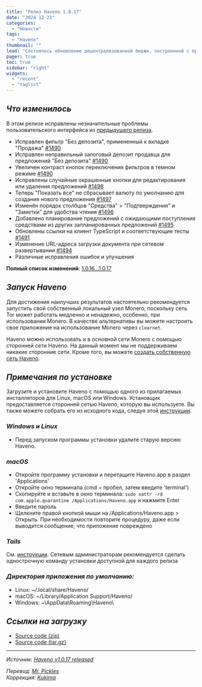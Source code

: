 ```yaml
---
title: "Релиз Haveno 1.0.17"
date: "2024-12-21"
categories:
  - "Новости"
tags:
  - "Haveno"
thumbnail: ""  
lead: "Состоялось обновление децентрализованной биржи, построенной с применением технологий Tor и Monero, Haveno, до версии 1.0.17"
pager: true
toc: true
sidebar: "right"
widgets:
  - "recent"
  - "taglist"
---
```


## _Что изменилось_

В этом релизе исправлены незначительные проблемы пользовательского интерфейса из [предыдущего релиза](https://github.com/haveno-dex/haveno/releases/tag/1.0.16).

- Исправлен фильтр "Без депозита", примененный к вкладке "Продажа" [#1490](https://github.com/haveno-dex/haveno/pull/1490)
- Исправлен неправильный залоговый депозит продавца для предложений "Без депозита" [#1490](https://github.com/haveno-dex/haveno/pull/1490)
- Увеличен контраст кнопок переключения фильтров в темном режиме [#1490](https://github.com/haveno-dex/haveno/pull/1490)
- Исправлены случайные окрашенные кнопки для редактирования или удаления предложений [#1498](https://github.com/haveno-dex/haveno/pull/1498)
- Теперь "Показать все" не сбрасывает валюту по умолчанию для создания нового предложения [#1497](https://github.com/haveno-dex/haveno/pull/1497)
- Изменён порядок столбцов "Средства" > "Подтверждения" и "Заметки" для удобства чтения [#1496](https://github.com/haveno-dex/haveno/pull/1496)
- Добавлено планирование предложений с ожидающими поступления средствами из других запланированных предложений [#1495](https://github.com/haveno-dex/haveno/pull/1495)
- Обновлены ссылки на клиент TypeScript и соответствующие тесты [#1491](https://github.com/haveno-dex/haveno/pull/1491)
- Изменение URL-адреса загрузки документа при сетевом развертывании [#1494](https://github.com/haveno-dex/haveno/pull/1494)
- Различные исправления ошибок и улучшения

**Полный список изменений**: [1.0.16...1.0.17](https://github.com/haveno-dex/haveno/compare/1.0.16...1.0.17)

## _Запуск Haveno_

Для достижения наилучших результатов настоятельно рекомендуется запустить свой собственный локальный узел Monero, поскольку сеть Tor может работать медленно и ненадежно, особенно, при использовании Monero. В качестве альтернативы вы можете настроить свое приложение на использование Monero через `clearnet`.

Haveno можно использовать и в основной сети Monero с помощью сторонней сети Haveno. На данный момент мы не поддерживаем никакие сторонние сети. Кроме того, вы можете [создать собственную сеть Haveno](https://github.com/haveno-dex/haveno/blob/master/docs/create-mainnet.md).

## _Примечания по установке_

Загрузите и установите Haveno с помощью одного из прилагаемых инсталляторов для Linux, macOS или Windows. Установщик предоставляется сторонней сетью Haveno, которую вы используете. Вы также можете собрать его из исходного кода, следуя этой [инструкции](https://github.com/haveno-dex/haveno/blob/master/docs/installing.md).

### _Windows и Linux_

* Перед запуском программы установки удалите старую версию Haveno.

### _macOS_

* Откройте программу установки и перетащите Haveno.app в раздел 'Applications'
* Откройте окно терминала (cmd + пробел, затем введите 'terminal')
* Скопируйте и вставьте в окно терминала: `sudo xattr -rd com.apple.quarantine /Applications/Haveno.app` и нажмите Enter
* Введите пароль
* Щелкните правой кнопкой мыши на /Applications/Haveno.app > Открыть. При необходимости повторите процедуру, даже если выводится сообщение, что приложение повреждено

### _Tails_

См. [инструкции](https://github.com/haveno-dex/haveno/tree/master/scripts/install_tails). Сетевым администраторам рекомендуется сделать однострочную команду установки доступной для каждого релиза

### _Директория приложения по умолчанию:_

- Linux: ~/.local/share/Haveno/
- macOS: ~/Library/Application Support/Haveno/
- Windows: ~\AppData\Roaming\Haveno\

## _Ссылки на загрузку_

* [Source code (zip)](https://github.com/haveno-dex/haveno/archive/refs/tags/1.0.17.zip)
* [Source code (tar.gz)](https://github.com/haveno-dex/haveno/archive/refs/tags/1.0.17.tar.gz)

---

_Источник: [Haveno v1.0.17 released](https://github.com/haveno-dex/haveno/releases/tag/1.0.17)_

_Перевод: [Mr. Pickles](https://t.me/v1docq47)_  
_Коррекция: [Kukima](https://t.me/Kukima)_
